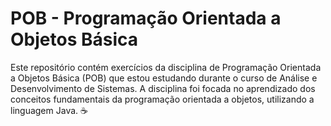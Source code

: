 <h1 align="left">POB - Programação Orientada a Objetos Básica</h1>
<p align="left">Este repositório contém exercícios da disciplina de Programação Orientada a Objetos Básica (POB) que estou estudando durante o curso de Análise e Desenvolvimento de Sistemas. A disciplina foi focada no aprendizado dos conceitos fundamentais da programação orientada a objetos, utilizando a linguagem Java. ☕</p>
